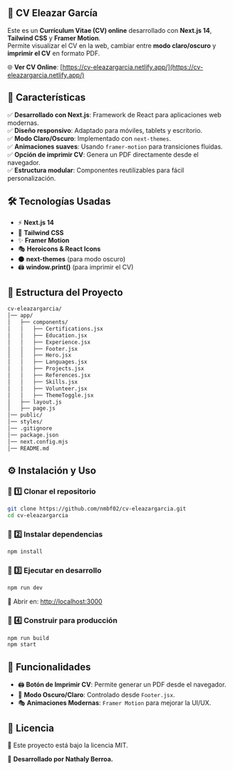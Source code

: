 ## 📄 CV Eleazar García

Este es un **Currículum Vitae (CV) online** desarrollado con **Next.js 14**, **Tailwind CSS** y **Framer Motion**.  
Permite visualizar el CV en la web, cambiar entre **modo claro/oscuro** y **imprimir el CV** en formato PDF.

🌐 **Ver CV Online**: [https://cv-eleazargarcia.netlify.app/](https://cv-eleazargarcia.netlify.app/)

## 🚀 Características

✅ **Desarrollado con Next.js**: Framework de React para aplicaciones web modernas.  
✅ **Diseño responsivo**: Adaptado para móviles, tablets y escritorio.  
✅ **Modo Claro/Oscuro**: Implementado con `next-themes`.  
✅ **Animaciones suaves**: Usando `framer-motion` para transiciones fluidas.  
✅ **Opción de imprimir CV**: Genera un PDF directamente desde el navegador.  
✅ **Estructura modular**: Componentes reutilizables para fácil personalización.  

## 🛠 Tecnologías Usadas

- ⚡ **Next.js 14**
- 🎨 **Tailwind CSS**
- ✨ **Framer Motion**
- 🎭 **Heroicons & React Icons**
- 🌑 **next-themes** (para modo oscuro)
- 🖨 **window.print()** (para imprimir el CV)

## 📂 Estructura del Proyecto

```bash
cv-eleazargarcia/
│── app/
│   ├── components/
│   │   ├── Certifications.jsx
│   │   ├── Education.jsx
│   │   ├── Experience.jsx
│   │   ├── Footer.jsx
│   │   ├── Hero.jsx
│   │   ├── Languages.jsx
│   │   ├── Projects.jsx
│   │   ├── References.jsx
│   │   ├── Skills.jsx
│   │   ├── Volunteer.jsx
│   │   ├── ThemeToggle.jsx
│   ├── layout.js
│   ├── page.js
│── public/
│── styles/
│── .gitignore
│── package.json
│── next.config.mjs
│── README.md
```

## ⚙️ Instalación y Uso

### 🔹 1️⃣ Clonar el repositorio

```bash
git clone https://github.com/nmbf02/cv-eleazargarcia.git
cd cv-eleazargarcia
```

### 🔹 2️⃣ Instalar dependencias

```bash
npm install
```

### 🔹 3️⃣ Ejecutar en desarrollo

```bash
npm run dev
```

📌 Abrir en: [http://localhost:3000](http://localhost:3000)

### 🔹 4️⃣ Construir para producción

```bash
npm run build
npm start
```

## 📌 Funcionalidades

- 🖨 **Botón de Imprimir CV**: Permite generar un PDF desde el navegador.
- 🌙 **Modo Oscuro/Claro**: Controlado desde `Footer.jsx`.
- 🎭 **Animaciones Modernas**: `Framer Motion` para mejorar la UI/UX.

## 📜 Licencia

📜 Este proyecto está bajo la licencia MIT.

🚀 **Desarrollado por Nathaly Berroa.**
